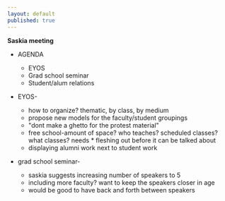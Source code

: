 ```yaml
---
layout: default
published: true
---
```


**Saskia meeting**

* AGENDA
	* EYOS
	* Grad school seminar
	* Student/alum relations

* EYOS-
	* how to organize? thematic, by class, by medium
	* propose new models for the faculty/student groupings
	* "dont make a ghetto for the protest material"
	* free school-amount of space? who teaches? scheduled classes? what classes? needs * fleshing out before it can be talked about
	* displaying alumni work next to student work

* grad school seminar-
	* saskia suggests increasing number of speakers to 5
	* including more faculty? want to keep the speakers closer in age
	* would be good to have back and forth between speakers


